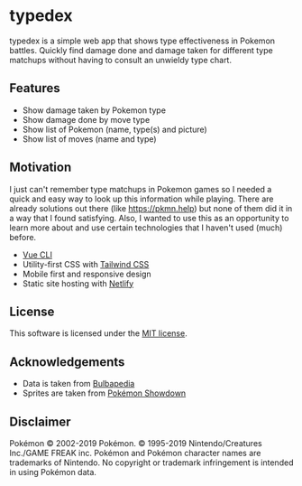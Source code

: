 # typedex

typedex is a simple web app that shows type effectiveness in Pokemon battles. Quickly find damage done and damage taken for different type matchups without having to consult an unwieldy type chart.


## Features

- Show damage taken by Pokemon type
- Show damage done by move type
- Show list of Pokemon (name, type(s) and picture)
- Show list of moves (name and type)


## Motivation

I just can't remember type matchups in Pokemon games so I needed a quick and easy way to look up this information while playing. There are already solutions out there (like https://pkmn.help) but none of them did it in a way that I found satisfying. Also, I wanted to use this as an opportunity to learn more about and use certain technologies that I haven't used (much) before.

- [Vue CLI](https://cli.vuejs.org)
- Utility-first CSS with [Tailwind CSS](https://tailwindcss.com)
- Mobile first and responsive design
- Static site hosting with [Netlify](https://www.netlify.com)


## License

This software is licensed under the [MIT license](https://github.com/te1/typedex/blob/master/LICENSE).


## Acknowledgements

- Data is taken from [Bulbapedia](https://bulbapedia.bulbagarden.net)
- Sprites are taken from [Pokémon Showdown](https://pokemonshowdown.com)


## Disclaimer

Pokémon © 2002-2019 Pokémon. © 1995-2019 Nintendo/Creatures Inc./GAME FREAK inc. Pokémon and Pokémon character names are trademarks of Nintendo. No copyright or trademark infringement is intended in using Pokémon data.
